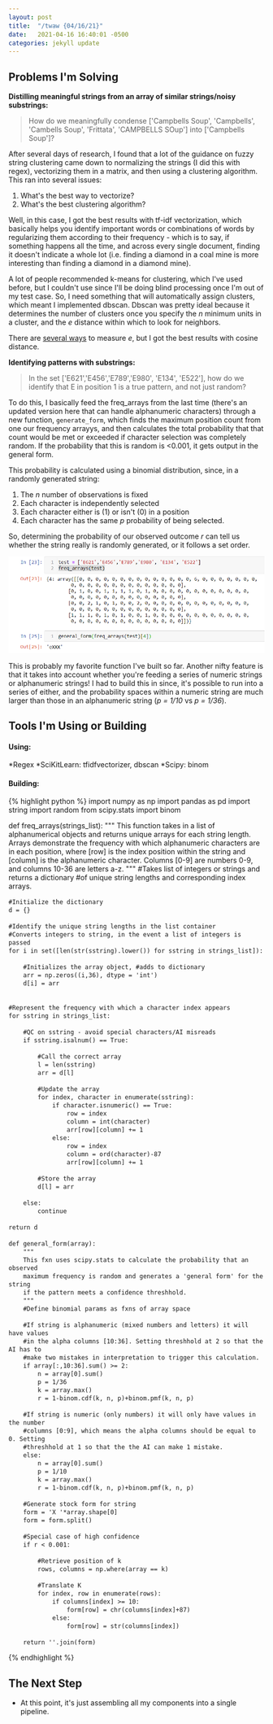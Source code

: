 ```yaml
---
layout: post
title:  "/twaw {04/16/21}"
date:   2021-04-16 16:40:01 -0500
categories: jekyll update
---
```

## Problems I'm Solving
**Distilling meaningful strings from an array of similar strings/noisy substrings:**

>How do we meaningfully condense ['Campbells Soup', 'Campbells', 'Cambells Soup', 'Frittata', 'CAMPBELLS SOup'] into ['Campbells Soup']?

After several days of research, I found that a lot of the guidance on fuzzy string clustering came down to normalizing the strings (I did this with regex), vectorizing them in a matrix, and then using a clustering algorithm. This ran into several issues:

1. What's the best way to vectorize?
2. What's the best clustering algorithm?

Well, in this case, I got the best results with tf-idf vectorization, which basically helps you identify important words or combinations of words by regularizing them according to their frequency - which is to say, if something happens all the time, and across every single document, finding it doesn't indicate a whole lot (i.e. finding a diamond in a coal mine is more interesting than finding a diamond in a diamond mine).

A lot of people recommended k-means for clustering, which I've used before, but I couldn't use since I'll be doing blind processing once I'm out of my test case. So, I need something that will automatically assign clusters, which meant I implemented dbscan. Dbscan was pretty ideal because it determines the number of clusters once you specify the *n* minimum units in a cluster, and the *e* distance within which to look for neighbors.

There are [several ways](https://scikit-learn.org/stable/modules/generated/sklearn.metrics.pairwise_distances.html#sklearn.metrics.pairwise_distances) to measure *e*, but I got the best results with cosine distance.

**Identifying patterns with substrings:**

>In the set ['E621','E456','E789','E980', 'E134', 'E522'], how do we identify that E in position 1 is a true pattern, and not just random?

To do this, I basically feed the freq_arrays from the last time (there's an updated version here that can handle alphanumeric characters) through a new function, `generate_form`, which finds the maximum
position count from one our frequency arrayys, and then calculates the total probability that that count would be met or exceeded if character selection was completely random. If the probability that this is random is <0.001, it gets output in the general form.

This probability is calculated using a binomial distribution, since, in a randomly generated string:

1. The *n* number of observations is fixed
2. Each character is independently selected
3. Each character either is (1) or isn't (0) in a position
4. Each character has the same *p* probability of being selected.

So, determining the probability of our observed outcome *r* can tell us whether the string really is randomly generated, or it follows a set order.

![Result](\images\41621_generalform.PNG)

This is probably my favorite function I've built so far. Another nifty feature is that it takes into account whether you're feeding a series of numeric strings or alphanumeric strings! I had to build this in since, it's possible to run into a series of either, and the probability spaces within a numeric string are much larger than those in an alphanumeric string (*p = 1/10* vs *p = 1/36*).

## Tools I'm Using or Building
#### Using:
*Regex
*SciKitLearn:  tfidfvectorizer, dbscan
*Scipy:  binom

#### Building:
{% highlight python %}
import numpy as np
import pandas as pd
import string
import random
from scipy.stats import binom

def freq_arrays(strings_list):
    """
    This function takes in a list of alphanumerical objects and returns unique arrays for
    each string length. Arrays demonstrate the frequency with which alphanumeric characters
    are in each position, where [row] is the index position within the string and [column]
    is the alphanumeric character. Columns [0-9] are numbers 0-9, and columns 10-36 are
    letters a-z.
    """
    #Takes list of integers or strings and returns a dictionary
    #of unique string lengths and corresponding index arrays.

    #Initialize the dictionary
    d = {}

    #Identify the unique string lengths in the list container
    #Converts integers to string, in the event a list of integers is passed
    for i in set([len(str(sstring).lower()) for sstring in strings_list]):

        #Initializes the array object, #adds to dictionary
        arr = np.zeros((i,36), dtype = 'int')
        d[i] = arr


    #Represent the frequency with which a character index appears
    for sstring in strings_list:

        #QC on sstring - avoid special characters/AI misreads
        if sstring.isalnum() == True:

            #Call the correct array
            l = len(sstring)
            arr = d[l]

            #Update the array
            for index, character in enumerate(sstring):
                if character.isnumeric() == True:
                    row = index
                    column = int(character)
                    arr[row][column] += 1
                else:
                    row = index
                    column = ord(character)-87
                    arr[row][column] += 1

            #Store the array
            d[l] = arr

        else:
            continue

    return d

    def general_form(array):
        """
        This fxn uses scipy.stats to calculate the probability that an observed
        maximum frequency is random and generates a 'general form' for the string
        if the pattern meets a confidence threshhold.
        """
        #Define binomial params as fxns of array space

        #If string is alphanumeric (mixed numbers and letters) it will have values
        #in the alpha columns [10:36]. Setting threshhold at 2 so that the AI has to
        #make two mistakes in interpretation to trigger this calculation.
        if array[:,10:36].sum() >= 2:
            n = array[0].sum()
            p = 1/36
            k = array.max()
            r = 1-binom.cdf(k, n, p)+binom.pmf(k, n, p)

        #If string is numeric (only numbers) it will only have values in the number
        #columns [0:9], which means the alpha columns should be equal to 0. Setting
        #threshhold at 1 so that the the AI can make 1 mistake.
        else:
            n = array[0].sum()
            p = 1/10
            k = array.max()
            r = 1-binom.cdf(k, n, p)+binom.pmf(k, n, p)

        #Generate stock form for string
        form = 'X '*array.shape[0]
        form = form.split()

        #Special case of high confidence
        if r < 0.001:

            #Retrieve position of k
            rows, columns = np.where(array == k)

            #Translate K
            for index, row in enumerate(rows):
                if columns[index] >= 10:
                    form[row] = chr(columns[index]+87)
                else:
                    form[row] = str(columns[index])

        return ''.join(form)
{% endhighlight %}

## The Next Step
* At this point, it's just assembling all my components into a single pipeline.

